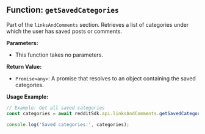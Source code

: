 ## Function: `getSavedCategories`

Part of the `linksAndComments` section. Retrieves a list of categories under which the user has saved posts or comments.

**Parameters:**

- This function takes no parameters.

**Return Value:**

- `Promise<any>`: A promise that resolves to an object containing the saved categories.

**Usage Example:**

```typescript
// Example: Get all saved categories
const categories = await redditSdk.api.linksAndComments.getSavedCategories();

console.log('Saved categories:', categories);
``` 